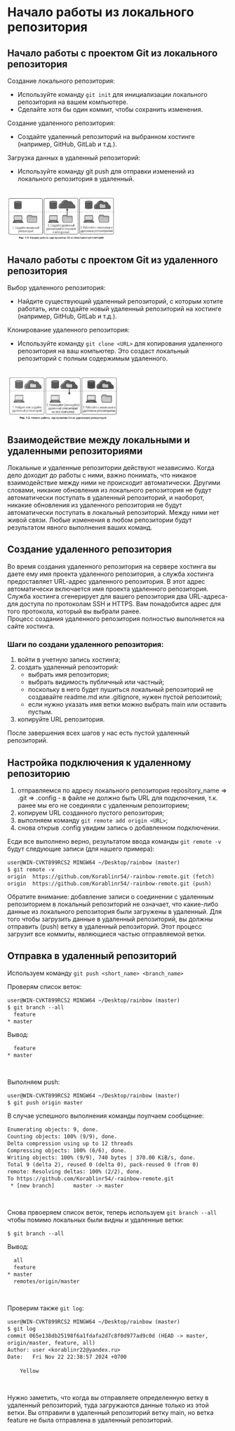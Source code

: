# Начало работы из локального репозитория  

## Начало работы с проектом Git из локального репозитория  

Создание локального репозитория:  
* Используйте команду ```git init``` для инициализации локального репозитория на вашем компьютере.   
* Сделайте хотя бы один коммит, чтобы сохранить изменения.  
  
Создание удаленного репозитория:   
* Создайте удаленный репозиторий на выбранном хостинге (например, GitHub, GitLab и т.д.).
   
Загрузка данных в удаленный репозиторий:    
* Используйте команду git push для отправки изменений из локального репозитория в удаленный.  
<br>  

<img src="resources/images/d_29.png" alt="Описание изображения" style="width: 50%;" />   
<br>

## Начало работы с проектом Git из удаленного репозитория  

Выбор удаленного репозитория:  
* Найдите существующий удаленный репозиторий, с которым хотите работать, или создайте новый удаленный репозиторий на хостинге (например, GitHub, GitLab и т.д.).
  
Клонирование удаленного репозитория:  
* Используйте команду ```git clone <URL>``` для копирования удаленного репозитория на ваш компьютер. Это создаст локальный репозиторий с полным содержимым удаленного.   
<br>  

<img src="resources/images/d_30.png" alt="Описание изображения" style="width: 50%;" />   
<br>

## Взаимодействие между локальными и удаленными репозиториями 

Локальные и удаленные репозитории действуют независимо. Когда дело доходит до работы с ними, важно понимать, что никакое взаимодействие между ними не происходит автоматически. Другими словами, никакие обновления из локального репозитория не будут автоматически поступать в удаленный репозиторий, и наоборот, никакие обновления из удаленного репозитория не будут автоматически поступать в локальный репозиторий. Между ними нет живой связи. Любые изменения в любом репозитории будут результатом явного выполнения ваших команд.   

## Создание удаленного репозитория   

Во время создания удаленного репозитория на сервере хостинга вы даете ему имя проекта удаленного репозитория, а служба хостинга предоставляет URL-aдpec удаленного репозитория. В этот адрес автоматически включается имя проекта удаленного репозитория. Служба хостинга сгенерирует для вашего репозитория два URL-aдpeca- для доступа по протоколам SSH и HTTPS.
Вам понадобится адрес для того протокола, который вы выбрали ранее.   
Процесс создания удаленного репозитория полностью выполняется на сайте хостинга.   

### Шаги по создани удаленного репозитория:  
1) войти в учетную запись хостинга;
2) создать удаленный репозиторий:
   * выбрать имя репозитория;
   * выбрать видимость публичный или частный;
   * поскольку в него будет пушиться локальный репозиторий не создавайте readme.md или .gitignore, нужен пустой репозитоий;
   * если нужно указать имя ветки можно выбрать main или оставить пустым.
3) копируйте URL репозитория.

После завершения всех шагов у нас есть пустой удаленный репозиторий.  

## Настройка подключения к удаленному репозиторию  
1) отправляемся по адресу локального репозитория repository_name => .git => .config - в файле не должно быть URL для подключения, т.к. ранее мы его не соединяли с удаленным репозиторием;
2) копируем URL созданного пустого репозитория;
3) выполняем команду ```git remote add origin <URL>```;
4) снова открыв .config увидим запись о добавленном подключении.

Есди все выполнено верно, результатом ввода команды ```git remote -v``` будут следующие записи (для нашего примера):  
```Shell
user@WIN-CVKT899RCS2 MINGW64 ~/Desktop/rainbow (master)
$ git remote -v
origin  https://github.com/Korablinr54/-rainbow-remote.git (fetch)
origin  https://github.com/Korablinr54/-rainbow-remote.git (push)
```

Обратите внимание: добавление записи о соединении с удаленным репозиторием в локальный репозиторий не означает, что какие-либо данные из локального репозитория были загружены в удаленный. Для того чтобы загрузить данные в удаленный репозиторий, вы должны отправить (push) ветку в удаленный репозиторий. Этот процесс загрузит все коммиты, являющиеся частью отправляемой ветки.  

## Отправка в удаленный репозиторий  
Используем команду ```git push <short_name> <branch_name>```  

Проверям список веток:  
```Shell
user@WIN-CVKT899RCS2 MINGW64 ~/Desktop/rainbow (master)
$ git branch --all
  feature
* master
```
Вывод:
```
  feature
* master
```
<br>  

Выполняем push:  
```Shell
user@WIN-CVKT899RCS2 MINGW64 ~/Desktop/rainbow (master)
$ git push origin master
```

В случае успешного выполнения команды поулчаем сообщение:
```Shell
Enumerating objects: 9, done.
Counting objects: 100% (9/9), done.
Delta compression using up to 12 threads
Compressing objects: 100% (6/6), done.
Writing objects: 100% (9/9), 740 bytes | 370.00 KiB/s, done.
Total 9 (delta 2), reused 0 (delta 0), pack-reused 0 (from 0)
remote: Resolving deltas: 100% (2/2), done.
To https://github.com/Korablinr54/-rainbow-remote.git
 * [new branch]      master -> master
```
<br>  

Снова првоеряем список веток, теперь используем ```git branch --all``` чтобы помимо локальных были видны и удаленные ветки:  
```Shell
$ git branch --all
```

Вывод:
```Shell
  all
  feature
* master
  remotes/origin/master
```
<br>  

Проверим также ```git log```:  
```Shell
user@WIN-CVKT899RCS2 MINGW64 ~/Desktop/rainbow (master)
$ git log
commit 065e138db25198f6a1fdafa2d7c8f0d977ad9c0d (HEAD -> master, origin/master, feature, all)
Author: user <korablinr22@yandex.ru>
Date:   Fri Nov 22 22:38:57 2024 +0700

    Yellow
```
<br>  

Нужно заметить, что когда вы отправляете определенную ветку в удаленный репозиторий, туда загружаются данные только из этой ветки. Вы отправили в удаленный репозиторий ветку main, но ветка feature не была отправлена в удаленный репозиторий.
